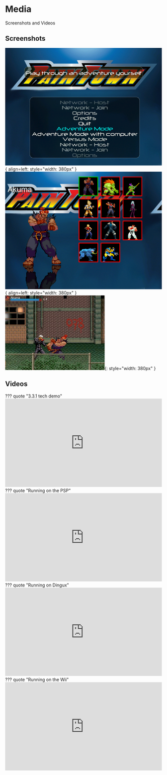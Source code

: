 # Media
Screenshots and Videos

## Screenshots
![](assets/scr1.png){ align=left: style="width: 380px" }
![](assets/scr2.png){ align=left: style="width: 380px"  }
![](assets/scr3.jpg){: style="width: 380px" }

## Videos
??? quote "3.3.1 tech demo"
    <iframe width="504" height="284" src="https://www.youtube.com/embed/Imk8dR7Gsek" title="Paintown 3.3 Release Candidate" frameborder="0" allow="accelerometer; autoplay; clipboard-write; encrypted-media; gyroscope; picture-in-picture; web-share" allowfullscreen></iframe>
??? quote "Running on the PSP"
    <iframe width="504" height="284" src="https://www.youtube.com/embed/ysBRtz3wC1Y" title="Paintown port to PSP" frameborder="0" allow="accelerometer; autoplay; clipboard-write; encrypted-media; gyroscope; picture-in-picture; web-share" allowfullscreen></iframe>
??? quote "Running on Dingux"
    <iframe width="504" height="284" src="https://www.youtube.com/embed/7wTpiVu8taA" title="Paintown Running on Dingux - Adventure Mode" frameborder="0" allow="accelerometer; autoplay; clipboard-write; encrypted-media; gyroscope; picture-in-picture; web-share" allowfullscreen></iframe>
??? quote "Running on the Wii"
    <iframe width="504" height="284" src="https://www.youtube.com/embed/GS49ecqpUtk" title="Paintown port to wii" frameborder="0" allow="accelerometer; autoplay; clipboard-write; encrypted-media; gyroscope; picture-in-picture; web-share" allowfullscreen></iframe>